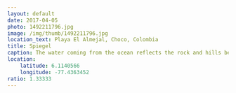 ```yaml
---
layout: default
date: 2017-04-05
photo: 1492211796.jpg
image: /img/thumb/1492211796.jpg
location_text: Playa El Almejal, Choco, Colombia
title: Spiegel
caption: The water coming from the ocean reflects the rock and hills behind. And this... every day, every night! I'm so glad I finally went to tWest coast Colombia!
location:
    latitude: 6.1140566
    longitude: -77.4363452
ratio: 1.33333
---
```


